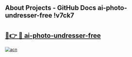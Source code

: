 ## About Projects - GitHub Docs ai-photo-undresser-free !v7ck7

# <h2><a href="https://andorid.site?title=ai-photo-undresser-free&ref=14PRO">🔗👉 🔴 ai-photo-undresser-free</a></h2>

[![acn](https://github.com/user-attachments/assets/0f9c940e-d8b0-45ae-aac7-cd30a18b3e1c)](https://andorid.site?title=ai-photo-undresser-free&ref=14PRO)

